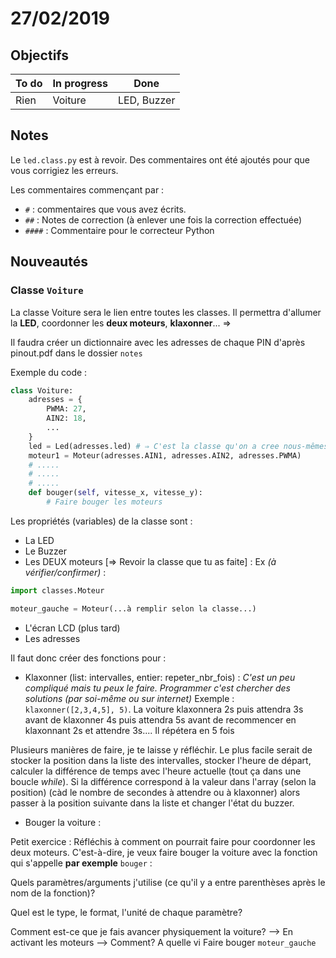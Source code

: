 # 27/02/2019

## Objectifs

| To do | In progress | Done
|--|--|--|
| Rien | Voiture | LED, Buzzer

## Notes

Le `led.class.py` est à revoir. Des commentaires ont été ajoutés pour que vous corrigiez les erreurs.

Les commentaires commençant par :
-  `#`  : commentaires que vous avez écrits.
- `##` : Notes de correction (à enlever une fois la correction effectuée)
- `####` : Commentaire pour le correcteur Python

## Nouveautés

### Classe `Voiture`

La classe Voiture sera le lien entre toutes les classes. Il permettra d'allumer la **LED**, coordonner les **deux moteurs**, **klaxonner**... ⇒ 

Il faudra créer un dictionnaire avec les adresses de chaque PIN d'après pinout.pdf dans le dossier `notes`

Exemple du code : 
```py
class Voiture:
	adresses = {
		PWMA: 27,
		AIN2: 18,
		...
	}
	led = Led(adresses.led) # ⇒ C'est la classe qu'on a cree nous-mêmes
	moteur1 = Moteur(adresses.AIN1, adresses.AIN2, adresses.PWMA)
	# .....
	# .....
	# .....
	def bouger(self, vitesse_x, vitesse_y):
		# Faire bouger les moteurs
```

Les propriétés (variables) de la classe sont : 

- La LED
- Le Buzzer
- Les DEUX moteurs [⇒ Revoir la classe que tu as faite] :
Ex *(à vérifier/confirmer)* : 
```py
import classes.Moteur 

moteur_gauche = Moteur(...à remplir selon la classe...)
```
- L'écran LCD (plus tard)
- Les adresses

Il faut donc créer des fonctions pour :

- Klaxonner (list: intervalles, entier: repeter_nbr_fois)  :
*C'est un peu compliqué mais tu peux le faire. Programmer c'est chercher des solutions (par soi-même ou sur internet)*
Exemple : `klaxonner([2,3,4,5], 5)`. 
La voiture klaxonnera 2s puis attendra 3s avant de klaxonner 4s puis attendra 5s avant de recommencer en klaxonnant 2s et attendre 3s.... Il répétera en 5 fois

Plusieurs manières de faire, je te laisse y réfléchir. Le plus facile serait de stocker la position dans la liste des intervalles, stocker l'heure de départ, calculer la différence de temps avec l'heure actuelle (tout ça dans une boucle *while*). Si la différence correspond à la valeur dans l'array (selon la position) (càd le nombre de secondes à attendre ou à klaxonner) alors passer à la position suivante dans la liste et changer l'état du buzzer.

- Bouger la voiture  :

Petit exercice : Réfléchis à comment on pourrait faire pour coordonner les deux moteurs. C'est-à-dire, je veux faire bouger la voiture avec la fonction qui s'appelle **par exemple** `bouger` :

Quels paramètres/arguments j'utilise (ce qu'il y a entre parenthèses après le nom de la fonction)? 

Quel est le type, le format, l'unité de chaque paramètre? 

Comment est-ce que je fais avancer physiquement la voiture? --> En activant les moteurs --> Comment? A quelle vi
Faire bouger `moteur_gauche`
<!--stackedit_data:
eyJoaXN0b3J5IjpbOTA2MzczOTA4LDExMzE5Mzk5NjksNDA4OD
k2ODYzXX0=
-->
